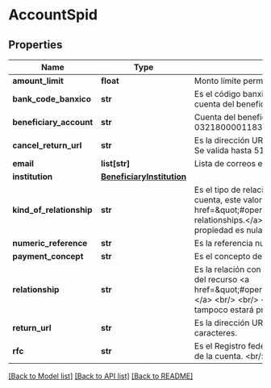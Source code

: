 # AccountSpid

## Properties
Name | Type | Description | Notes
------------ | ------------- | ------------- | -------------
**amount_limit** | **float** | Monto límite permitido para la cuenta. Ejemplo: 1000.00 | 
**bank_code_banxico** | **str** | Es el código banxico con una longitud de 5 dígitos, es requerido en caso de que la cuenta del beneficiario sea un número de celular. | [optional] 
**beneficiary_account** | **str** | Cuenta del beneficiario debe ser una cuenta CLABE. Ejemplo: 032180000118359719. | 
**cancel_return_url** | **str** | Es la dirección URL a la que se redirigirá en caso de que el cliente cancele el registro. Se valida hasta 512 caracteres. | [optional] 
**email** | **list[str]** | Lista de correos electrónicos (emails), este dato es opcional. | [optional] 
**institution** | [**BeneficiaryInstitution**](BeneficiaryInstitution.md) |  | 
**kind_of_relationship** | **str** | Es el tipo de relación que se tiene con el propietario de la cuenta. Para registrar una cuenta, este valor se debe obtener del recurso &lt;a href&#x3D;\&quot;#operation/getAvailableRelationshipsMonexUsingGET\&quot;&gt; relationships.&lt;/a&gt; &lt;br /&gt;&lt;br /&gt;&lt;b&gt;Nota:&lt;/b&gt; &lt;em&gt;Si en la respuesta de Monex esta propiedad es nula, tampoco estará presente en esta respuesta.&lt;/em&gt; | 
**numeric_reference** | **str** | Es la referencia numérica. | [optional] 
**payment_concept** | **str** | Es el concepto de pago. | [optional] 
**relationship** | **str** | Es la relación con el propietario de la cuenta, para registrar este valor se debe obtener del recurso &lt;a href&#x3D;\&quot;#operation/getAvailableRelationshipsMonexUsingGET\&quot;&gt;relationships.&lt;/a&gt; &lt;br/&gt; &lt;br/&gt; &lt;b&gt;Nota:&lt;/b&gt; Si en la respuesta de Monex, sta propiedad es nula, tampoco estará presente en esta respuesta. | 
**return_url** | **str** | Es la dirección URL a la que se redirigirá en caso exitoso. Se valida hasta 512 caracteres. | [optional] 
**rfc** | **str** | Es el Registro federal de contribuyentes (RFC) de la persona o institución propietaria de la cuenta. &lt;br/&gt; &lt;br/&gt;&lt;b&gt;Nota:&lt;/b&gt; Se valida el formato de RFC. | [optional] 

[[Back to Model list]](../README.md#documentation-for-models) [[Back to API list]](../README.md#documentation-for-api-endpoints) [[Back to README]](../README.md)

